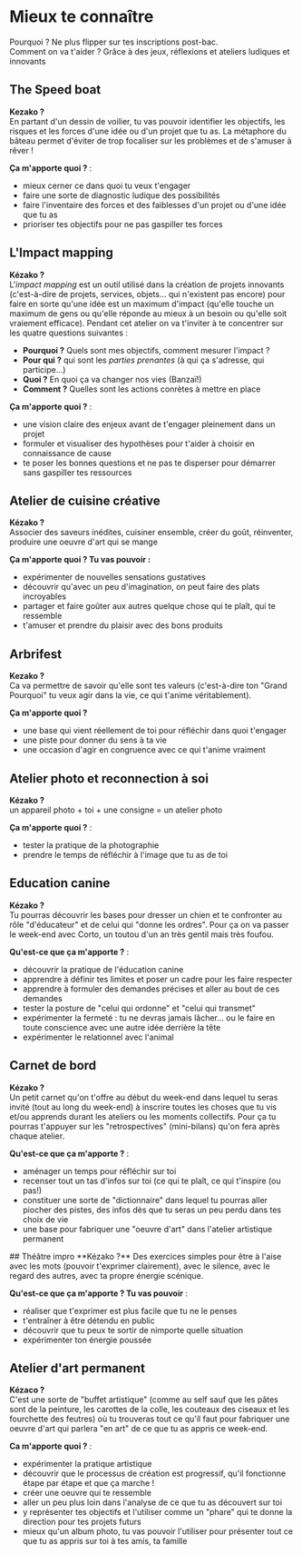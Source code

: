 # Mieux te connaître
Pourquoi ? Ne plus flipper sur tes inscriptions post-bac.  
Comment on va t'aider ? Grâce à des jeux, réflexions et ateliers ludiques et innovants

## The Speed boat
**Kezako ?**  
En partant d'un dessin de voilier, tu vas pouvoir identifier les objectifs, les risques et les forces d'une idée ou d'un projet que tu as. La métaphore du bâteau permet d'éviter de trop focaliser sur les problèmes et de s'amuser à rêver !  

**Ça m'apporte quoi ?** :  
- mieux cerner ce dans quoi tu veux t'engager  
- faire une sorte de diagnostic ludique des possibilités  
- faire l'inventaire des forces et des faiblesses d'un projet ou d'une idée que tu as
- prioriser tes objectifs pour ne pas gaspiller tes forces  

## L'Impact mapping
**Kézako ?**  
L'*impact mapping* est un outil utilisé dans la création de projets innovants (c'est-à-dire de projets, services, objets... qui n'existent pas encore) pour faire en sorte qu'une idée est un maximum d'impact (qu'elle touche un maximum de gens ou qu'elle réponde au mieux à un besoin ou qu'elle soit vraiement efficace). Pendant cet atelier on va t'inviter à te concentrer sur les quatre questions suivantes :
- **Pourquoi ?** Quels sont mes objectifs, comment mesurer l'impact ?  
- **Pour qui ?** qui sont les *parties prenantes* (à qui ça s'adresse, qui participe...)  
- **Quoi ?** En quoi ça va changer nos vies (Banzaï!)  
- **Comment ?** Quelles sont les actions conrètes à mettre en place

**Ça m'apporte quoi ?** :  
- une vision claire des enjeux avant de t'engager pleinement dans un projet  
- formuler et visualiser des hypothèses pour t'aider à choisir en connaissance de cause  
- te poser les bonnes questions et ne pas te disperser pour démarrer sans gaspiller tes ressources

## Atelier de cuisine créative
**Kézako ?**  
Associer des saveurs inédites, cuisiner ensemble, créer du goût, réinventer, produire une oeuvre d'art qui se mange 

**Ça m'apporte quoi ? Tu vas pouvoir :**  
- expérimenter de nouvelles sensations gustatives 
- découvrir qu'avec un peu d'imagination, on peut faire des plats incroyables 
- partager et faire goûter aux autres quelque chose qui te plaît, qui te ressemble 
- t'amuser et prendre du plaisir avec des bons produits

## Arbrifest
**Kezako ?**  
Ca va permettre de savoir qu'elle sont tes valeurs (c'est-à-dire ton "Grand Pourquoi" tu veux agir dans la vie, ce qui t'anime véritablement).

**Ça m'apporte quoi ?**   
- une base qui vient réellement de toi pour réfléchir dans quoi t'engager  
- une piste pour donner du sens à ta vie  
- une occasion d'agir en congruence avec ce qui t'anime vraiment  


## Atelier photo et reconnection à soi
**Kézako ?**  
un appareil photo + toi + une consigne = un atelier photo

**Ça m'apporte quoi ?** :    
- tester la pratique de la photographie  
- prendre le temps de réfléchir à l'image que tu as de toi

## Education canine
**Kézako ?**  
Tu pourras découvrir les bases pour dresser un chien et te confronter au rôle "d'éducateur" et de celui qui "donne les ordres". Pour ça on va passer le week-end avec Corto, un toutou d'un an très gentil mais très foufou. 

**Qu'est-ce que ça m'apporte ?** :  
- découvrir la pratique de l'éducation canine
- apprendre à définir tes limites et poser un cadre pour les faire respecter
- apprendre à formuler des demandes précises et aller au bout de ces demandes
- tester la posture de "celui qui ordonne" et "celui qui transmet"
- expérimenter la fermeté : tu ne devras jamais lâcher... ou le faire en toute conscience avec une autre idée derrière la tête
- expérimenter le relationnel avec l'animal

## Carnet de bord
**Kézako ?**  
Un petit carnet qu'on t'offre au début du week-end dans lequel tu seras invité (tout au long du week-end) à inscrire toutes les choses que tu vis et/ou apprends durant les ateliers ou les moments collectifs. Pour ça tu pourras t'appuyer sur les "retrospectives" (mini-bilans) qu'on fera après chaque atelier.

**Qu'est-ce que ça m'apporte ?** :  
- aménager un temps pour réfléchir sur toi
- recenser tout un tas d'infos sur toi (ce qui te plaît, ce qui t'inspire (ou pas!)  
- constituer une sorte de "dictionnaire" dans lequel tu pourras aller piocher des pistes, des infos dès que tu seras un peu perdu dans tes choix de vie
- une base pour fabriquer une "oeuvre d'art" dans l'atelier artistique permanent

<div id="theatre"></div>## Théâtre impro
**Kézako ?**  
Des exercices simples pour être à l'aise avec les mots (pouvoir t'exprimer clairement), avec le silence, avec le regard des autres, avec ta propre énergie scénique.

**Qu'est-ce que ça m'apporte ? Tu vas pouvoir** :    
- réaliser que t'exprimer est plus facile que tu ne le penses
- t'entraîner à être détendu en public
- découvrir que tu peux te sortir de nimporte quelle situation
- expérimenter ton énergie poussée

## Atelier d'art permanent
**Kézaco ?**  
C'est une sorte de "buffet artistique" (comme au self sauf que les pâtes sont de la peinture, les carottes de la colle, les couteaux des ciseaux et les fourchette des feutres) où tu trouveras tout ce qu'il faut pour fabriquer une oeuvre d'art qui parlera "en art" de ce que tu as appris ce week-end. 

**Ca m'apporte quoi ?** :  
- expérimenter la pratique artistique  
- découvrir que le processus de création est progressif, qu'il fonctionne étape par étape et que ça marche !  
- créer une oeuvre qui te ressemble  
- aller un peu plus loin dans l'analyse de ce que tu as découvert sur toi  
- y représenter tes objectifs et l'utiliser comme un "phare" qui te donne la direction pour tes projets futurs  
- mieux qu'un album photo, tu vas pouvoir l'utiliser pour présenter tout ce que tu as appris sur toi à tes amis, ta famille
